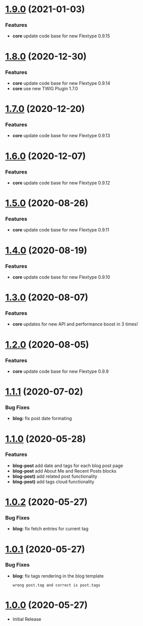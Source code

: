 <a name="1.9.0"></a>
# [1.9.0](https://github.com/flextype-plugins/themes-admin/compare/v1.8.0...v1.9.0) (2021-01-03)

### Features

* **core** update code base for new Flextype 0.9.15

<a name="1.8.0"></a>
# [1.8.0](https://github.com/flextype-plugins/themes-admin/compare/v1.7.0...v1.8.0) (2020-12-30)

### Features

* **core** update code base for new Flextype 0.9.14
* **core** use new TWIG Plugin 1.7.0

<a name="1.7.0"></a>
# [1.7.0](https://github.com/flextype-themes/bootstrap-blog) (2020-12-20)

### Features

* **core** update code base for new Flextype 0.9.13

<a name="1.6.0"></a>
# [1.6.0](https://github.com/flextype-themes/bootstrap-blog) (2020-12-07)

### Features

* **core** update code base for new Flextype 0.9.12

<a name="1.5.0"></a>
# [1.5.0](https://github.com/flextype-themes/bootstrap-blog) (2020-08-26)

### Features

* **core** update code base for new Flextype 0.9.11

<a name="1.4.0"></a>
# [1.4.0](https://github.com/flextype-themes/bootstrap-blog) (2020-08-19)

### Features

* **core** update code base for new Flextype 0.9.10

<a name="1.3.0"></a>
# [1.3.0](https://github.com/flextype-themes/bootstrap-blog) (2020-08-07)

### Features

* **core** updates for new API and performance boost in 3 times!

<a name="1.2.0"></a>
# [1.2.0](https://github.com/flextype-themes/bootstrap-blog) (2020-08-05)

### Features

* **core** update code base for new Flextype 0.9.9

<a name="1.1.1"></a>
# [1.1.1](https://github.com/flextype-themes/bootstrap-blog) (2020-07-02)

### Bug Fixes

* **blog:** fix post date formating

<a name="1.1.0"></a>
# [1.1.0](https://github.com/flextype-themes/bootstrap-blog) (2020-05-28)

### Features

* **blog-post** add date and tags for each blog post page
* **blog-post** add About Me and Recent Posts blocks
* **blog-post)** add related post functionality
* **blog-post)** add tags cloud functionality

<a name="1.0.2"></a>
# [1.0.2](https://github.com/flextype-themes/bootstrap-blog) (2020-05-27)

### Bug Fixes

* **blog:** fix fetch entries for current tag

<a name="1.0.1"></a>
# [1.0.1](https://github.com/flextype-themes/bootstrap-blog) (2020-05-27)

### Bug Fixes

* **blog:** fix tags rendering in the blog template

    ```
    wrong post.tag and correct is post.tags
    ```

<a name="1.0.0"></a>
# [1.0.0](https://github.com/flextype-themes/bootstrap-blog) (2020-05-27)
* Initial Release
